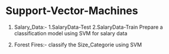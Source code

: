 # Support-Vector-Machines

1) Salary_Data:-
    1.SalaryData-Test
    2.SalaryData-Train
Prepare a classification model using SVM for salary data  



2) Forest Fires:-
 classify the Size_Categorie using SVM
